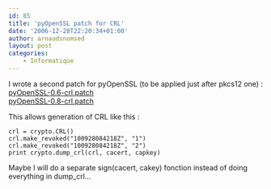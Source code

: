 ```yaml
---
id: 85
title: 'pyOpenSSL patch for CRL'
date: '2006-12-28T22:20:34+01:00'
author: arnaudsnomsed
layout: post
categories:
    - Informatique
---
```


I wrote a second patch for pyOpenSSL (to be applied just after pkcs12 one) :  
[pyOpenSSL-0.6-crl.patch](/assets/pyOpenSSL-0.6-crl.patch)  
[pyOpenSSL-0.8-crl.patch](/assets/pyOpenSSL-0.8-crl.patch)

This allows generation of CRL like this :  
```
crl = crypto.CRL()
crl.make_revoked("100928084218Z", "1")
crl.make_revoked("100928084218Z", "2")
print crypto.dump_crl(crl, cacert, capkey)
```

Maybe I will do a separate sign(cacert, cakey) fonction instead of doing everything in dump\_crl…
